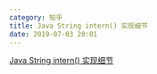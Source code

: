```yaml
---
category: 知乎
title: Java String intern() 实现细节
date: 2019-07-03 20:01
---
```


[Java String intern() 实现细节](https://zhuanlan.zhihu.com/p/72054668)